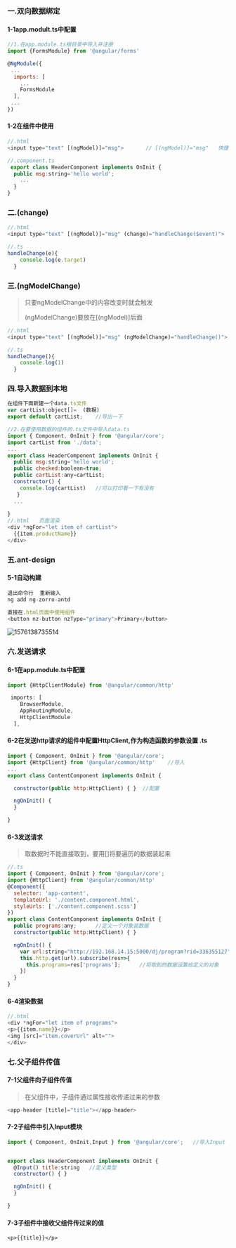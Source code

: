 ### 一.双向数据绑定

#### 1-1app.modult.ts中配置

```js
//1.在app.module.ts根目录中导入并注册
import {FormsModule} from '@angular/forms'

@NgModule({
 ...
  imports: [
    ...
    FormsModule
  ],
 ...
})
```

#### 1-2在组件中使用

```js
//.html
<input type="text" [(ngModel)]="msg">       // [(ngModel)]="msg"   快捷键ng就可以出来

//.component.ts
 export class HeaderComponent implements OnInit {
  public msg:string='hello world';
    ...
  }
}
```

### 二.(change)

```js
//.html
<input type="text" [(ngModel)]="msg" (change)="handleChange($event)">

//.ts
handleChange(e){
    console.log(e.target)
  }
```

### 三.(ngModelChange)

> 只要ngModelChange中的内容改变时就会触发
>
> (ngModelChange)要放在[(ngModel)]后面

```js
//.html  
<input type="text" [(ngModel)]="msg" (ngModelChange)="handleChange()">

//.ts
handleChange(){
    console.log(1)
  }
```

### 四.导入数据到本地

```js
在组件下面新建一个data.ts文件
var cartList:object[]=  (数据)
export default cartList;    //导出一下

//2.在要使用数据的组件的.ts文件中导入data.ts
import { Component, OnInit } from '@angular/core';
import cartList from './data';
...
export class HeaderComponent implements OnInit {
  public msg:string='hello world';
  public checked:boolean=true;
  public cartList:any=cartList;
  constructor() {
    console.log(cartList)   //可以打印看一下有没有
   }
  ...
  
}
//.html   页面渲染
<div *ngFor="let item of cartList">
  {{item.productName}}
</div>
```

### 五.ant-design

#### 5-1自动构建

```js
退出命令行  重新输入
ng add ng-zorro-antd

直接在.html页面中使用组件
<button nz-button nzType="primary">Primary</button>
```

![1576138735514](C:\Users\WANGSI~1\AppData\Local\Temp\1576138735514.png)

### 六.发送请求

#### 6-1在app.module.ts中配置

```js
import {HttpClientModule} from '@angular/common/http'

 imports: [
    BrowserModule,
    AppRoutingModule,
    HttpClientModule
  ],
```

#### 6-2在发送http请求的组件中配置HttpClient,作为构造函数的参数设置 .ts

```js
import { Component, OnInit } from '@angular/core';
import {HttpClient} from '@angular/common/http'    //导入
...
export class ContentComponent implements OnInit {

  constructor(public http:HttpClient) { }  //配置

  ngOnInit() {
  }

}
```

#### 6-3发送请求

> 取数据时不能直接取到，要用[]将要遍历的数据装起来

```js
//.ts
import { Component, OnInit } from '@angular/core';
import {HttpClient} from '@angular/common/http'
@Component({
  selector: 'app-content',
  templateUrl: './content.component.html',
  styleUrls: ['./content.component.scss']
})
export class ContentComponent implements OnInit {
  public programs:any;      //定义一个对象装数据
  constructor(public http:HttpClient) { }

  ngOnInit() {
    var url:string="http://192.168.14.15:5000/dj/program?rid=336355127";
    this.http.get(url).subscribe(res=>{
      this.programs=res['programs'];      //将取到的数据设置给定义的对象
    })
  }
}
```

#### 6-4渲染数据

```js
//.html
<div *ngFor="let item of programs">
<p>{{item.name}}</p>
<img [src]="item.coverUrl" alt="">
</div>
```

### 七.父子组件传值

#### 7-1父组件向子组件传值

> 在父组件中，子组件通过属性接收传递过来的参数

```js
<app-header [title]="title"></app-header>
```

#### 7-2子组件中引入Input模块

```js
import { Component, OnInit,Input } from '@angular/core';   //导入Input


export class HeaderComponent implements OnInit {
  @Input() title:string   //定义类型
  constructor() { }

  ngOnInit() {
  }

}
```

#### 7-3子组件中接收父组件传过来的值

```
<p>{{title}}</p>
```

